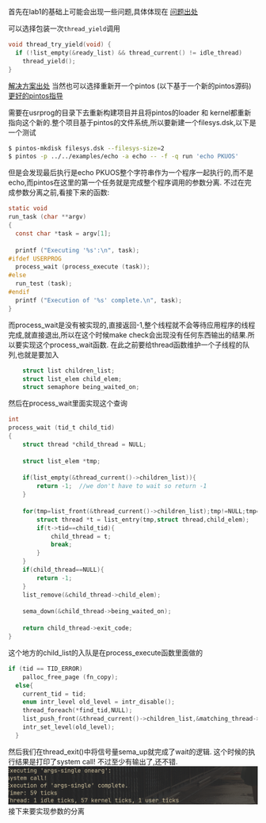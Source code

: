 首先在lab1的基础上可能会出现一些问题,具体体现在 [问题出处](https://blog.csdn.net/ChloeWeever/article/details/144327611?spm=1001.2014.3001.5502)

可以选择包装一次`thread_yield`调用
```c
void thread_try_yield(void) {
  if (!list_empty(&ready_list) && thread_current() != idle_thread)
    thread_yield();
}
```
[解决方案出处](https://stackoverflow.com/questions/52472084/pintos-userprog-all-tests-fail-is-kernel-vaddr) 
当然也可以选择重新开一个pintos (以下基于一个新的pintos源码) 
[更好的pintos指导](https://pkuflyingpig.gitbook.io/pintos) 

需要在usrprog的目录下去重新构建项目并且将pintos的loader 和 kernel都重新指向这个新的.整个项目基于pintos的文件系统,所以要新建一个filesys.dsk,以下是一个测试 
```bash
$ pintos-mkdisk filesys.dsk --filesys-size=2
$ pintos -p ../../examples/echo -a echo -- -f -q run 'echo PKUOS'
```
但是会发现最后执行是echo PKUOS整个字符串作为一个程序一起执行的,而不是echo,而pintos在这里的第一个任务就是完成整个程序调用的参数分离. 
不过在完成参数分离之前,看接下来的函数:
```c
static void
run_task (char **argv)
{
  const char *task = argv[1];
  
  printf ("Executing '%s':\n", task);
#ifdef USERPROG
  process_wait (process_execute (task));
#else
  run_test (task);
#endif
  printf ("Execution of '%s' complete.\n", task);
}
```
而process_wait是没有被实现的,直接返回-1,整个线程就不会等待应用程序的线程完成,就直接退出,所以在这个时候make check会出现没有任何东西输出的结果.所以要实现这个process_wait函数. 
在此之前要给thread函数维护一个子线程的队列,也就是要加入
```c
    struct list children_list;
	struct list_elem child_elem;
    struct semaphore being_waited_on;
```
然后在process_wait里面实现这个查询
```c
int
process_wait (tid_t child_tid) 
{
    struct thread *child_thread = NULL;

    struct list_elem *tmp;

    if(list_empty(&thread_current()->children_list)){
        return -1;  //we don't have to wait so return -1
    }

    for(tmp=list_front(&thread_current()->children_list);tmp!=NULL;tmp=tmp->next){
        struct thread *t = list_entry(tmp,struct thread,child_elem);
        if(t->tid==child_tid){
            child_thread = t;
            break;
        }
    }
    if(child_thread==NULL){
        return -1;
    }
    list_remove(&child_thread->child_elem);
    
    sema_down(&child_thread->being_waited_on);

    return child_thread->exit_code;
}
```
这个地方的child_list的入队是在process_execute函数里面做的 
```c
if (tid == TID_ERROR)
    palloc_free_page (fn_copy); 
  else{
    current_tid = tid;
    enum intr_level old_level = intr_disable();
    thread_foreach(*find_tid,NULL);
    list_push_front(&thread_current()->children_list,&matching_thread->child_elem);
    intr_set_level(old_level);
  }
```
然后我们在thread_exit()中将信号量sema_up就完成了wait的逻辑. 
这个时候的执行结果是打印了system call! 
不过至少有输出了,还不错. 
![图片](images/输出1.png)
接下来要实现参数的分离
